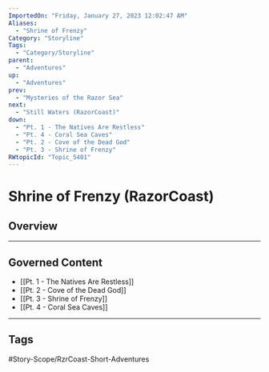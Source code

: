```yaml
---
ImportedOn: "Friday, January 27, 2023 12:02:47 AM"
Aliases:
  - "Shrine of Frenzy"
Category: "Storyline"
Tags:
  - "Category/Storyline"
parent:
  - "Adventures"
up:
  - "Adventures"
prev:
  - "Mysteries of the Razor Sea"
next:
  - "Still Waters (RazorCoast)"
down:
  - "Pt. 1 - The Natives Are Restless"
  - "Pt. 4 - Coral Sea Caves"
  - "Pt. 2 - Cove of the Dead God"
  - "Pt. 3 - Shrine of Frenzy"
RWtopicId: "Topic_5401"
---
```

# Shrine of Frenzy (RazorCoast)
## Overview
---
## Governed Content
- [[Pt. 1 - The Natives Are Restless]]
- [[Pt. 2 - Cove of the Dead God]]
- [[Pt. 3 - Shrine of Frenzy]]
- [[Pt. 4 - Coral Sea Caves]]


---
## Tags
#Story-Scope/RzrCoast-Short-Adventures

